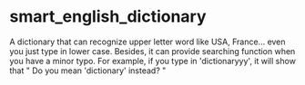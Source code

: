 # smart_english_dictionary 
A dictionary that can recognize upper letter word like USA, France... even you just type in lower case. 
Besides, it can provide searching function when you have a minor typo. 
For example, if you type in 'dictionaryyy', it will show that " Do you mean 'dictionary' instead? "
